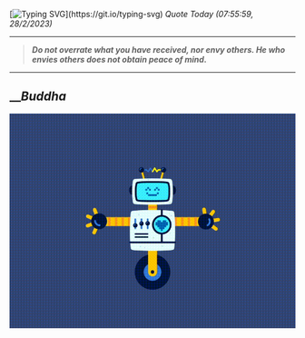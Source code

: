 [![Typing SVG](https://readme-typing-svg.herokuapp.com?font=Press+Start+2P&color=C2F784&size=35&width=900&height=100&lines=Hello+World%2C+I'm+Hung+!)](https://git.io/typing-svg) 
_Quote Today (07:55:59, 28/2/2023)_
___
>**_Do not overrate what you have received, nor envy others. He who envies others does not obtain peace of mind._**
___

## __**_Buddha_**

![RobotDance](src/assets/images/robot-dancing-dribble.gif?style=center)
